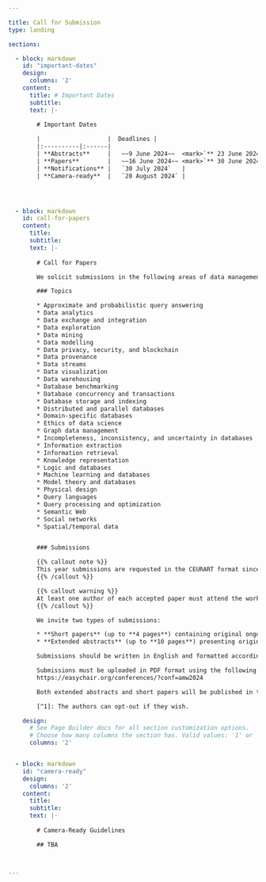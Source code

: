 ```yaml
---

title: Call for Submission
type: landing 

sections: 

  - block: markdown
    id: "important-dates"
    design:
      columns: '2' 
    content:
      title: # Important Dates
      subtitle: 
      text: |-
        
        # Important Dates

        |                   |  Deadlines |
        |:----------|:------|
        | **Abstracts**     |   ~~9 June 2024~~  <mark>`** 23 June 2024 **`</mark> `(sunday)`   |
        | **Papers**        |   ~~16 June 2024~~ <mark>`** 30 June 2024 **`</mark> `(sunday)` |
        | **Notifications** |   `30 July 2024`   |
        | **Camera-ready**  |   `28 August 2024` |




  - block: markdown
    id: call-for-papers
    content:
      title: 
      subtitle: 
      text: |-
        
        # Call for Papers

        We solicit submissions in the following areas of data management. Submissions addressing foundational aspects and (short) papers illustrating applications of foundational results in real-world contexts are particularly welcome.

        ### Topics

        * Approximate and probabilistic query answering
        * Data analytics
        * Data exchange and integration
        * Data exploration
        * Data mining
        * Data modelling
        * Data privacy, security, and blockchain
        * Data provenance
        * Data streams
        * Data visualization
        * Data warehousing
        * Database benchmarking
        * Database concurrency and transactions
        * Database storage and indexing
        * Distributed and parallel databases
        * Domain-specific databases
        * Ethics of data science
        * Graph data management
        * Incompleteness, inconsistency, and uncertainty in databases
        * Information extraction
        * Information retrieval
        * Knowledge representation
        * Logic and databases
        * Machine learning and databases
        * Model theory and databases
        * Physical design
        * Query languages
        * Query processing and optimization
        * Semantic Web
        * Social networks
        * Spatial/temporal data


        ### Submissions

        {{% callout note %}}
        This year submissions are requested in the CEURART format since this is the camera-ready required format. However, <mark>**submissions following the previous LNCS format will still be accepted**</mark>.
        {{% /callout %}}

        {{% callout warning %}}
        At least one author of each accepted paper must attend the workshop to present the work.
        {{% /callout %}}

        We invite two types of submissions:

        * **Short papers** (up to **4 pages**) containing original ongoing research or recently published results.
        * **Extended abstracts** (up to **10 pages**) presenting original research.

        Submissions should be written in English and formatted according to the <mark>**single-column**</mark> [CEURART style](https://ceur-ws.org/HOWTOSUBMIT.html#CEURART). You can use the [CEUR Overleaf template](https://www.overleaf.com/latex/templates/template-for-submissions-to-ceur-workshop-proceedings-ceur-ws-dot-org/wqyfdgftmcfw) as reference.

        Submissions must be uploaded in PDF format using the following link:</br> 
        https://easychair.org/conferences/?conf=amw2024

        Both extended abstracts and short papers will be published in the [CEUR Workshop Proceedings](http://ceur-ws.org).[^1]

        [^1]: The authors can opt-out if they wish.

    design:
      # See Page Builder docs for all section customization options.
      # Choose how many columns the section has. Valid values: '1' or '2'.
      columns: '2' 


  - block: markdown
    id: "camera-ready"
    design:
      columns: '2' 
    content:
      title: 
      subtitle: 
      text: |-
        
        # Camera-Ready Guidelines

        ## TBA



---
```



